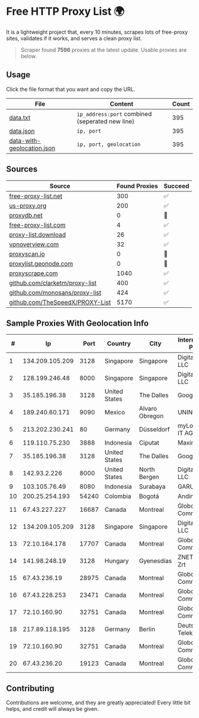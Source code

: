 
# Free HTTP Proxy List 🌍

It is a lightweight project that, every 10 minutes, scrapes lots of free-proxy sites, validates if it works, and serves a clean proxy list.


> Scraper found **7596** proxies at the latest update. Usable proxies are below.

## Usage

Click the file format that you want and copy the URL.


|File|Content|Count|
|----|-------|-----|
|[data.txt](https://raw.githubusercontent.com/themiralay/Proxy-List-World/master/data.txt)|`ip_address:port` combined (seperated new line)|395|
|[data.json](https://raw.githubusercontent.com/themiralay/Proxy-List-World/master/data.json)|`ip, port`|395|
|[data-with-geolocation.json](https://raw.githubusercontent.com/themiralay/Proxy-List-World/master/data-with-geolocation.json)|`ip, port, geolocation`|395|

## Sources

|Source|Found Proxies|Succeed|
|------|-------------|-------|
|[free-proxy-list.net](https://free-proxy-list.net)|300|✅|
|[us-proxy.org](https://www.us-proxy.org)|200|✅|
|[proxydb.net](http://proxydb.net)|0|🚫|
|[free-proxy-list.com](https://free-proxy-list.com/?page=&port=&type%5B%5D=http&type%5B%5D=https&up_time=0&search=Search)|4|✅|
|[proxy-list.download](https://www.proxy-list.download/HTTP)|26|✅|
|[vpnoverview.com](https://vpnoverview.com/privacy/anonymous-browsing/free-proxy-servers)|32|✅|
|[proxyscan.io](https://www.proxyscan.io)|0|🚫|
|[proxylist.geonode.com](https://proxylist.geonode.com/api/proxy-list?limit=300&page=1&sort_by=lastChecked&sort_type=desc&protocols=http,https)|0|🚫|
|[proxyscrape.com](https://api.proxyscrape.com/v2/?request=displayproxies&protocol=http&timeout=10000&country=all&ssl=all&anonymity=all)|1040|✅|
|[github.com/clarketm/proxy-list](https://raw.githubusercontent.com/clarketm/proxy-list/master/proxy-list-raw.txt)|400|✅|
|[github.com/monosans/proxy-list](https://raw.githubusercontent.com/monosans/proxy-list/main/proxies/http.txt)|424|✅|
|[github.com/TheSpeedX/PROXY-List](https://raw.githubusercontent.com/TheSpeedX/PROXY-List/master/http.txt)|5170|✅|


## Sample Proxies With Geolocation Info

|#|Ip|Port|Country|City|Internet Service Provider|
|-|--|----|-------|----|-------------------------|
|1|134.209.105.209|3128|Singapore|Singapore|DigitalOcean, LLC|
|2|128.199.246.48|8000|Singapore|Singapore|DigitalOcean, LLC|
|3|35.185.196.38|3128|United States|The Dalles|Google LLC|
|4|189.240.60.171|9090|Mexico|Alvaro Obregon|UNINET|
|5|213.202.230.241|80|Germany|Düsseldorf|myLoc managed IT AG|
|6|119.110.75.230|3888|Indonesia|Ciputat|Maxindo|
|7|35.185.196.38|3128|United States|The Dalles|Google LLC|
|8|142.93.2.226|8000|United States|North Bergen|DigitalOcean, LLC|
|9|103.105.76.49|8080|Indonesia|Surabaya|GARUDA|
|10|200.25.254.193|54240|Colombia|Bogotá|Andinet ON Line|
|11|67.43.227.227|16687|Canada|Montreal|GloboTech Communications|
|12|134.209.105.209|3128|Singapore|Singapore|DigitalOcean, LLC|
|13|72.10.164.178|17707|Canada|Montreal|GloboTech Communications|
|14|141.98.248.19|3128|Hungary|Gyenesdias|ZNET Telekom Zrt|
|15|67.43.236.19|28975|Canada|Montreal|GloboTech Communications|
|16|67.43.228.253|23471|Canada|Montreal|GloboTech Communications|
|17|72.10.160.90|32751|Canada|Montreal|GloboTech Communications|
|18|217.89.118.195|3128|Germany|Berlin|Deutsche Telekom AG|
|19|72.10.160.90|32751|Canada|Montreal|GloboTech Communications|
|20|67.43.236.20|19123|Canada|Montreal|GloboTech Communications|



## Contributing

Contributions are welcome, and they are greatly appreciated! Every
little bit helps, and credit will always be given.

